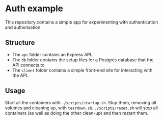 # Auth example

This repository contains a simple app for experimenting with authentication and authorisation.

## Structure

- The `api` folder contains an Express API.
- The `db` folder contains the setup files for a Postgres database that the API connects to.
- The `client` folder contains a simple front-end site for interacting with the API.

## Usage

Start all the containers with `./scripts/startup.sh`. Stop them, removing all volumes and cleaning up, with `teardown.sh`. `./scripts/reset.sh` will stop all containers (as well as doing the other clean-up) and then restart them.